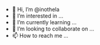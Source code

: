 - 👋 Hi, I’m @inothela
- 👀 I’m interested in ...
- 🌱 I’m currently learning ...
- 💞️ I’m looking to collaborate on ...
- 📫 How to reach me ...

<!---
inothela/inothela is a ✨ special ✨ repository because its `README.md` (this file) appears on your GitHub profile.
You can click the Preview link to take a look at your changes.
--->
